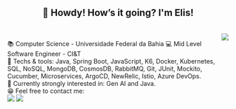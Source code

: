 <h2 align="center">🤠 Howdy! How’s it going? I'm Elis!</h2>

<br>

<img align="right" src="https://media1.giphy.com/media/RpfIXomvjCh8I/giphy.gif"/>

<p>
    
📚 Computer Science - Universidade Federal da Bahia
💻 Mid Level Software Engineer - CI&T   
🎯 Techs & tools: Java, Spring Boot, JavaScript, K6, Docker, Kubernetes, SQL, NoSQL, MongoDB, CosmosDB, RabbitMQ, Git, JUnit, Mockito, Cucumber, Microservices, ArgoCD, NewRelic, Istio, Azure DevOps.  
🔎 Currently strongly interested in: Gen AI and Java.   
😁 Feel free to contact me: 
    <br>
    <a href="mailto:emarcelatfs@gmail.com"><img src="https://img.shields.io/badge/Gmail-D14836?style=for-the-badge&logo=gmail&logoColor=white"/></a>
    <a href="https://www.linkedin.com/in/elismrclsa/"><img src="https://img.shields.io/badge/LinkedIn-0077B5?style=for-the-badge&logo=linkedin&logoColor=white"/></a> 
    
</p>
